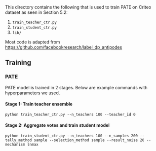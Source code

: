 This directory contains the following that is used to train PATE on Criteo dataset as seen in Section 5.2:

1. ```train_teacher_ctr.py```
1. ```train_student_ctr.py```
1. ```lib/```

Most code is adapted from https://github.com/facebookresearch/label_dp_antipodes

## Training

### PATE
PATE model is trained in 2 stages. Below are example commands with hyperparameters we used.

#### Stage 1: Train teacher ensemble

```commandline
python train_teacher_ctr.py --n_teachers 100 --teacher_id 0
```

#### Stage 2: Aggregate votes and train student model

```commandline
python train_student_ctr.py --n_teachers 100 --n_samples 200 --tally_method sample --selection_method sample --result_noise 20 --mechanism lnmax
```
